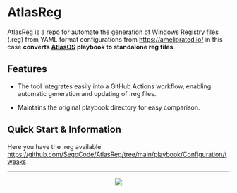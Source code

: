 # AtlasReg

AtlasReg is a repo for automate the generation of Windows Registry files (.reg) from YAML format configurations from https://ameliorated.io/ in this case **converts [AtlasOS](https://github.com/atlas-os/atlas) playbook to standalone reg files**.

## Features

- The tool integrates easily into a GitHub Actions workflow, enabling automatic generation and updating of .reg files.

- Maintains the original playbook directory for easy comparison.

## Quick Start & Information

Here you have the .reg available https://github.com/SegoCode/AtlasReg/tree/main/playbook/Configuration/tweaks

---
<p align="center"><a href="https://github.com/SegoCode/AtlasReg/graphs/contributors">
  <img src="https://contrib.rocks/image?repo=SegoCode/AtlasReg" />
</a></p>

